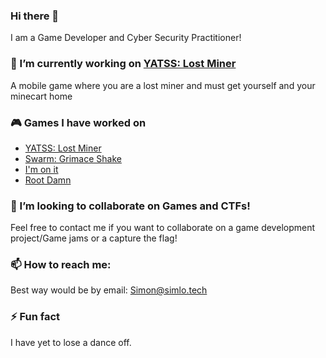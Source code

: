 ### Hi there 👋
I am a Game Developer and Cyber Security Practitioner!

### 🔭 I’m currently working on [YATSS: Lost Miner](https://github.com/Simon-Losier/YATSS-Lost-Miner)
A mobile game where you are a lost miner and must get yourself and your minecart home 

### 🎮 Games I have worked on
- [YATSS: Lost Miner](https://github.com/Simon-Losier/YATSS-Lost-Miner)
- [Swarm: Grimace Shake](https://simlo.itch.io/swarm)
- [I'm on it](https://simlo.itch.io/im-on-it)
- [Root Damn](https://globalgamejam.org/2023/games/plantman-6)

### 👯 I’m looking to collaborate on Games and CTFs!
Feel free to contact me if you want to collaborate on a game development project/Game jams or a capture the flag!

### 📫 How to reach me:
Best way would be by email: Simon@simlo.tech

### ⚡ Fun fact
I have yet to lose a dance off. 


<!--
**Simon-Losier/Simon-Losier** is a ✨ _special_ ✨ repository because its `README.md` (this file) appears on your GitHub profile.

Here are some ideas to get you started:

- 🔭 I’m currently working on ...
- 🌱 I’m currently learning ...
- 👯 I’m looking to collaborate on ...
- 🤔 I’m looking for help with ...
- 💬 Ask me about ...
- 📫 How to reach me: ...
- 😄 Pronouns: ...
- ⚡ Fun fact: ...
-->
